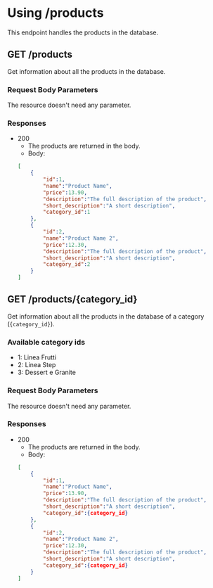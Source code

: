 # Using /products
This endpoint handles the products in the database.

## GET /products
Get information about all the products in the database.

### Request Body Parameters
The resource doesn't need any parameter.

### Responses
* 200
    * The products are returned in the body.
    * Body:
    ```json
    [
        {
            "id":1,
            "name":"Product Name",
            "price":13.90,
            "description":"The full description of the product",
            "short_description":"A short description",
            "category_id":1
        },
        {
            "id":2,
            "name":"Product Name 2",
            "price":12.30,
            "description":"The full description of the product",
            "short_description":"A short description",
            "category_id":2
        }
    ]
    ```

## GET /products/{category_id}
Get information about all the products in the database of a category (`{category_id}`).

### Available category ids
* 1: Linea Frutti
* 2: Linea Step
* 3: Dessert e Granite

### Request Body Parameters
The resource doesn't need any parameter.

### Responses
* 200
    * The products are returned in the body.
    * Body:
    ```json
    [
        {
            "id":1,
            "name":"Product Name",
            "price":13.90,
            "description":"The full description of the product",
            "short_description":"A short description",
            "category_id":{category_id}
        },
        {
            "id":2,
            "name":"Product Name 2",
            "price":12.30,
            "description":"The full description of the product",
            "short_description":"A short description",
            "category_id":{category_id}
        }
    ]
    ```
